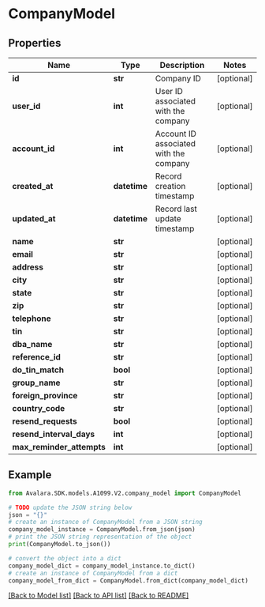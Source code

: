 # CompanyModel


## Properties

Name | Type | Description | Notes
------------ | ------------- | ------------- | -------------
**id** | **str** | Company ID | [optional] 
**user_id** | **int** | User ID associated with the company | [optional] 
**account_id** | **int** | Account ID associated with the company | [optional] 
**created_at** | **datetime** | Record creation timestamp | [optional] 
**updated_at** | **datetime** | Record last update timestamp | [optional] 
**name** | **str** |  | [optional] 
**email** | **str** |  | [optional] 
**address** | **str** |  | [optional] 
**city** | **str** |  | [optional] 
**state** | **str** |  | [optional] 
**zip** | **str** |  | [optional] 
**telephone** | **str** |  | [optional] 
**tin** | **str** |  | [optional] 
**dba_name** | **str** |  | [optional] 
**reference_id** | **str** |  | [optional] 
**do_tin_match** | **bool** |  | [optional] 
**group_name** | **str** |  | [optional] 
**foreign_province** | **str** |  | [optional] 
**country_code** | **str** |  | [optional] 
**resend_requests** | **bool** |  | [optional] 
**resend_interval_days** | **int** |  | [optional] 
**max_reminder_attempts** | **int** |  | [optional] 

## Example

```python
from Avalara.SDK.models.A1099.V2.company_model import CompanyModel

# TODO update the JSON string below
json = "{}"
# create an instance of CompanyModel from a JSON string
company_model_instance = CompanyModel.from_json(json)
# print the JSON string representation of the object
print(CompanyModel.to_json())

# convert the object into a dict
company_model_dict = company_model_instance.to_dict()
# create an instance of CompanyModel from a dict
company_model_from_dict = CompanyModel.from_dict(company_model_dict)
```
[[Back to Model list]](../README.md#documentation-for-models) [[Back to API list]](../README.md#documentation-for-api-endpoints) [[Back to README]](../README.md)


